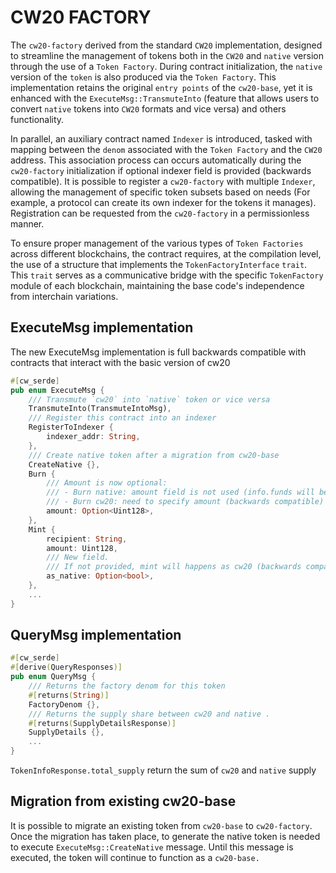 # CW20 FACTORY

The `cw20-factory` derived from the standard `CW20` implementation, designed to streamline the management of tokens both in the `CW20` and `native` version through the use of a `Token Factory`. During contract initialization, the `native` version of the `token` is also produced via the `Token Factory`. This implementation retains the original `entry points` of the `cw20-base`, yet it is enhanced with the `ExecuteMsg::TransmuteInto` (feature that allows users to convert `native` tokens into `CW20` formats and vice versa) and others functionality.

In parallel, an auxiliary contract named `Indexer` is introduced, tasked with mapping between the `denom` associated with the `Token Factory` and the `CW20` address. This association process can occurs automatically during the `cw20-factory` initialization if optional indexer field is provided (backwards compatible).
It is possible to register a `cw20-factory` with multiple `Indexer`, allowing the management of specific token subsets based on needs (For example, a protocol can create its own indexer for the tokens it manages). Registration can be requested from the `cw20-factory` in a permissionless manner.

To ensure proper management of the various types of `Token Factories` across different blockchains, the contract requires, at the compilation level, the use of a structure that implements the `TokenFactoryInterface` `trait`. This `trait` serves as a communicative bridge with the specific `TokenFactory` module of each blockchain, maintaining the base code's independence from interchain variations.

## ExecuteMsg implementation

The new ExecuteMsg implementation is full backwards compatible with contracts that interact with the basic version of cw20

```rust
#[cw_serde]
pub enum ExecuteMsg {
    /// Transmute `cw20` into `native` token or vice versa
    TransmuteInto(TransmuteIntoMsg),
    /// Register this contract into an indexer
    RegisterToIndexer {
        indexer_addr: String,
    },
    /// Create native token after a migration from cw20-base
    CreateNative {},
    Burn {
        /// Amount is now optional:
        /// - Burn native: amount field is not used (info.funds will be checked).
        /// - Burn cw20: need to specify amount (backwards compatible)
        amount: Option<Uint128>,
    },
    Mint {
        recipient: String,
        amount: Uint128,
        /// New field.
        /// If not provided, mint will happens as cw20 (backwards compatible)
        as_native: Option<bool>,
    },
    ...
}
```

## QueryMsg implementation

```rust
#[cw_serde]
#[derive(QueryResponses)]
pub enum QueryMsg {
    /// Returns the factory denom for this token
    #[returns(String)]
    FactoryDenom {},
    /// Returns the supply share between cw20 and native .
    #[returns(SupplyDetailsResponse)]
    SupplyDetails {},
    ...
}
```

`TokenInfoResponse.total_supply` return the sum of `cw20` and `native` supply

## Migration from existing cw20-base

It is possible to migrate an existing token from `cw20-base` to `cw20-factory`. Once the migration has taken place, to generate the native token is needed to execute `ExecuteMsg::CreateNative` message. Until this message is executed, the token will continue to function as a `cw20-base.`
